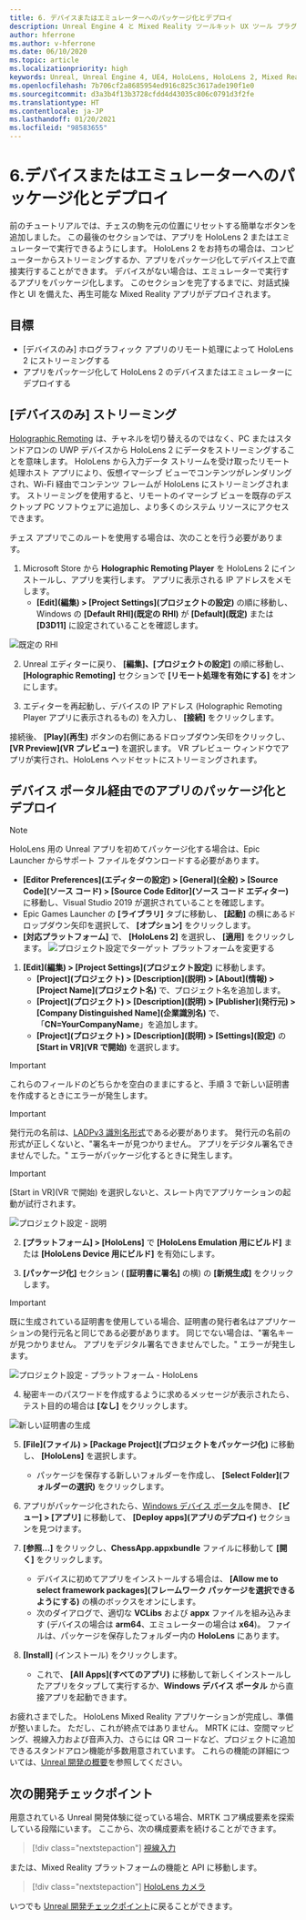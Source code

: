 ```yaml
---
title: 6. デバイスまたはエミュレーターへのパッケージ化とデプロイ
description: Unreal Engine 4 と Mixed Reality ツールキット UX ツール プラグインを使用してチェス アプリを構築するためのチュートリアル シリーズのパート 6 の 6
author: hferrone
ms.author: v-hferrone
ms.date: 06/10/2020
ms.topic: article
ms.localizationpriority: high
keywords: Unreal, Unreal Engine 4, UE4, HoloLens, HoloLens 2, Mixed Reality, チュートリアル, 入門, mrtk, uxt, UX ツール, ドキュメント, Mixed Reality ヘッドセット, Windows Mixed Reality ヘッドセット, 仮想現実ヘッドセット
ms.openlocfilehash: 7b706cf2a8685954ed916c825c3617ade190f1e0
ms.sourcegitcommit: d3a3b4f13b3728cfdd4d43035c806c0791d3f2fe
ms.translationtype: HT
ms.contentlocale: ja-JP
ms.lasthandoff: 01/20/2021
ms.locfileid: "98583655"
---
```

# <a name="6-packaging--deploying-to-device-or-emulator"></a>6.デバイスまたはエミュレーターへのパッケージ化とデプロイ

前のチュートリアルでは、チェスの駒を元の位置にリセットする簡単なボタンを追加しました。 この最後のセクションでは、アプリを HoloLens 2 またはエミュレーターで実行できるようにします。 HoloLens 2 をお持ちの場合は、コンピューターからストリーミングするか、アプリをパッケージ化してデバイス上で直接実行することができます。 デバイスがない場合は、エミュレーターで実行するアプリをパッケージ化します。 このセクションを完了するまでに、対話式操作と UI を備えた、再生可能な Mixed Reality アプリがデプロイされます。

## <a name="objectives"></a>目標

* [デバイスのみ] ホログラフィック アプリのリモート処理によって HoloLens 2 にストリーミングする
* アプリをパッケージ化して HoloLens 2 のデバイスまたはエミュレーターにデプロイする

## <a name="device-only-streaming"></a>[デバイスのみ] ストリーミング

[Holographic Remoting](/windows/mixed-reality/add-holographic-remoting) は、チャネルを切り替えるのではなく、PC またはスタンドアロンの UWP デバイスから HoloLens 2 にデータをストリーミングすることを意味します。 HoloLens から入力データ ストリームを受け取ったリモート処理ホスト アプリにより、仮想イマーシブ ビューでコンテンツがレンダリングされ、Wi-Fi 経由でコンテンツ フレームが HoloLens にストリーミングされます。 ストリーミングを使用すると、リモートのイマーシブ ビューを既存のデスクトップ PC ソフトウェアに追加し、より多くのシステム リソースにアクセスできます。

チェス アプリでこのルートを使用する場合は、次のことを行う必要があります。

1.  Microsoft Store から **Holographic Remoting Player** を HoloLens 2 にインストールし、アプリを実行します。 アプリに表示される IP アドレスをメモします。
    * **[Edit]\(編集\) > [Project Settings]\(プロジェクトの設定\)** の順に移動し、Windows の **[Default RHI]\(既定の RHI\)** が **[Default]\(既定\)** または **[D3D11]** に設定されていることを確認します。

![既定の RHI](../images/unreal/performance-recommendations-img-09.png)

2.  Unreal エディターに戻り、 **[編集]、[プロジェクトの設定]** の順に移動し、 **[Holographic Remoting]** セクションで **[リモート処理を有効にする]** をオンにします。

3.  エディターを再起動し、デバイスの IP アドレス (Holographic Remoting Player アプリに表示されるもの) を入力し、 **[接続]** をクリックします。

接続後、 **[Play]\(再生\)** ボタンの右側にあるドロップダウン矢印をクリックし、 **[VR Preview]\(VR プレビュー\)** を選択します。 VR プレビュー ウィンドウでアプリが実行され、HoloLens ヘッドセットにストリーミングされます。

## <a name="packaging-and-deploying-the-app-via-device-portal"></a>デバイス ポータル経由でのアプリのパッケージ化とデプロイ

>[!NOTE]
>HoloLens 用の Unreal アプリを初めてパッケージ化する場合は、Epic Launcher からサポート ファイルをダウンロードする必要があります。
>- **[Editor Preferences]\(エディターの設定\) > [General]\(全般\) > [Source Code]\(ソース コード\) > [Source Code Editor]\(ソース コード エディター\)** に移動し、Visual Studio 2019 が選択されていることを確認します。
>- Epic Games Launcher の **[ライブラリ]** タブに移動し、 **[起動]** の横にあるドロップダウン矢印を選択して、 **[オプション]** をクリックします。
>- **[対応プラットフォーム]** で、 **[HoloLens 2]** を選択し、 **[適用]** をクリックします。
>![プロジェクト設定でターゲット プラットフォームを変更する](images/unreal-uxt/6-installationoptions.PNG)

1.  **[Edit]\(編集\) > [Project Settings]\(プロジェクト設定\)** に移動します。
    * **[Project]\(プロジェクト\) > [Description]\(説明\) > [About]\(情報\) > [Project Name]\(プロジェクト名\)** で、プロジェクト名を追加します。
    * **[Project]\(プロジェクト\) > [Description]\(説明\) > [Publisher]\(発行元\) > [Company Distinguished Name]\(企業識別名\)** で、「**CN=YourCompanyName**」を追加します。
    * **[Project]\(プロジェクト\) > [Description]\(説明\) > [Settings]\(設定\)** の **[Start in VR]\(VR で開始\)** を選択します。

> [!IMPORTANT]
> これらのフィールドのどちらかを空白のままにすると、手順 3 で新しい証明書を作成するときにエラーが発生します。

> [!IMPORTANT]
> 発行元の名前は、[LADPv3 識別名形式](https://www.ietf.org/rfc/rfc2253.txt)である必要があります。 発行元の名前の形式が正しくないと、"署名キーが見つかりません。 アプリをデジタル署名できませんでした。" エラーがパッケージ化するときに発生します。

> [!IMPORTANT]
> [Start in VR]\(VR で開始\) を選択しないと、スレート内でアプリケーションの起動が試行されます。

![プロジェクト設定 - 説明](images/unreal-uxt/6-cn-new.PNG)

2.  **[プラットフォーム] > [HoloLens]** で **[HoloLens Emulation 用にビルド]** または **[HoloLens Device 用にビルド]** を有効にします。

3.  **[パッケージ化]** セクション ( **[証明書に署名]** の横) の **[新規生成]** をクリックします。

> [!IMPORTANT]
> 既に生成されている証明書を使用している場合、証明書の発行者名はアプリケーションの発行元名と同じである必要があります。 同じでない場合は、"署名キーが見つかりません。 アプリをデジタル署名できませんでした。" エラーが発生します。

![プロジェクト設定 - プラットフォーム - HoloLens](images/unreal-uxt/6-packaging.PNG)

4. 秘密キーのパスワードを作成するように求めるメッセージが表示されたら、テスト目的の場合は **[なし]** をクリックします。

![新しい証明書の生成](images/unreal-uxt/6-private-key-testing.png)

5. **[File]\(ファイル\) > [Package Project]\(プロジェクトをパッケージ化\)** に移動し、 **[HoloLens]** を選択します。
    * パッケージを保存する新しいフォルダーを作成し、 **[Select Folder]\(フォルダーの選択\)** をクリックします。

6.  アプリがパッケージ化されたら、[Windows デバイス ポータル](/windows/mixed-reality/using-the-windows-device-portal)を開き、 **[ビュー] > [アプリ]** に移動して、 **[Deploy apps]\(アプリのデプロイ\)** セクションを見つけます。

7.  **[参照...]** をクリックし、**ChessApp.appxbundle** ファイルに移動して **[開く]** をクリックします。

    * デバイスに初めてアプリをインストールする場合は、 **[Allow me to select framework packages]\(フレームワーク パッケージを選択できるようにする\)** の横のボックスをオンにします。
    * 次のダイアログで、適切な **VCLibs** および **appx** ファイルを組み込みます (デバイスの場合は **arm64**、エミュレーターの場合は **x64**)。 ファイルは、パッケージを保存したフォルダー内の **HoloLens** にあります。

8.  **[Install]** (インストール) をクリックします。
    * これで、 **[All Apps]\(すべてのアプリ\)** に移動して新しくインストールしたアプリをタップして実行するか、**Windows デバイス ポータル** から直接アプリを起動できます。 

お疲れさまでした。 HoloLens Mixed Reality アプリケーションが完成し、準備が整いました。 ただし、これが終点ではありません。 MRTK には、空間マッピング、視線入力および音声入力、さらには QR コードなど、プロジェクトに追加できるスタンドアロン機能が多数用意されています。 これらの機能の詳細については、[Unreal 開発の概要](/windows/mixed-reality/unreal-development-overview)を参照してください。

## <a name="next-development-checkpoint"></a>次の開発チェックポイント

用意されている Unreal 開発体験に従っている場合、MRTK コア構成要素を探索している段階にいます。 ここから、次の構成要素を続けることができます。

> [!div class="nextstepaction"]
> [視線入力](../unreal-gaze-input.md)

または、Mixed Reality プラットフォームの機能と API に移動します。

> [!div class="nextstepaction"]
> [HoloLens カメラ](../unreal-hololens-camera.md)

いつでも [Unreal 開発チェックポイント](../unreal-development-overview.md#2-core-building-blocks)に戻ることができます。